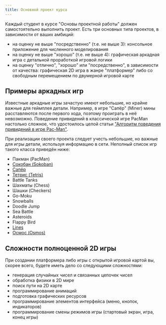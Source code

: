 ```yaml
---
title: Основной проект курса
---
```


Каждый студент в курсе "Основы проектной работы" должен самостоятельно выполнить проект. Есть три основных типа проектов, в зависимости от ваших амбиций:

- на оценку не выше "посредственно" (т.е. не выше 3): консольное приложение для численного моделирования
- на оценку не выше "хорошо" (т.е. не выше 4): графическая аркадная игра с детальной проработкой игровой логики
- на оценку "отлично", "хорошо" или "посредственно", в зависимости от качества: графическая 2D игра в жанре "платформер" либо со свободным перемещением по двумерной игровой карте

## Примеры аркадных игр

Известные аркадные игры зачастую имеют небольшие, но крайне важные для геймплея детали. Например, в игре "Сапёр" (Miner) мины расставляются после первого хода, поэтому проиграть в неё невозможно. Поведение привидений в классической игре PacMan настолько сложное, что удостоилось целой статьи ["Алгоритм поведения привидений в игре Pac-Man"](https://habrahabr.ru/post/109406/).

При реализации своего проекта следует учесть небольшие, но важные для игры детали, используя информацию в сети. Неполный список игр такого класса приведён ниже:

- Пакман (PacMan)
- [Сокобан (Sokoban)](https://ru.wikipedia.org/wiki/Sokoban)
- [Сапёр](https://ru.wikipedia.org/wiki/%D0%A1%D0%B0%D0%BF%D1%91%D1%80_(%D0%B8%D0%B3%D1%80%D0%B0))
- [Тетрис (Tetris)](https://ru.wikipedia.org/wiki/%D0%A2%D0%B5%D1%82%D1%80%D0%B8%D1%81)
- Battle Tanks
- Шахматы (Chess)
- Шашки (Checkers)
- Go-Moku
- Snowballs
- Doodle Jump
- Sea Battle
- Asteroids
- Flappy Bird
- [Lines](https://ru.wikipedia.org/wiki/Lines)
- [Осмос (Osmos)](https://ru.wikipedia.org/wiki/Osmos)

## Сложности полноценной 2D игры

При создании платформера либо игры с открытой игровой картой вы, скорее всего, будете иметь дело со следующими сложностями:

- генерация случайных чисел и связанных цепочек чисел
- обработка физики в 2D мире
- поиск пути на 2D карте
- программирование анимаций
- подготовка графических ресурсов
- программирование элементов интерфейса (меню, кнопок, индикаторов)
- программирование смены режимов игры (стартовый экран, игра, конец игры)
